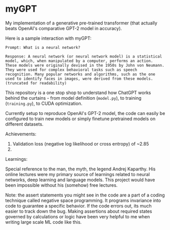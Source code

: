 # myGPT
My implementation of a generative pre-trained transformer (that actually beats OpenAI's comparative GPT-2 model in accuracy).

Here is a sample interaction with myGPT:
```
Prompt: What is a neural network?

Response: A neural network (or neural network model) is a statistical model, which, when manipulated by a computer, performs an action. These models were originally devised in the 1950s by John von Neumann. They were used for complex behavioral tasks such as speech recognition. Many popular networks and algorithms, such as the one used to identify faces in images, were derived from these models. (truncated for readability)
```

This repository is a one stop shop to understand how ChatGPT works behind the curtains - from model definition (`model.py`), to training (`training.py`), to CUDA optimization.

Currently setup to reproduce OpenAI's GPT-2 model, the code can easily be configured to train new models or simply finetune pretrained models on different datasets. 

Achievements:
1. Validation loss (negative log likelihood or cross entropy) of ~2.85
2. 

Learnings:


Special reference to the man, the myth, the legend Andrej Kaparthy. His online lectures were my primary source of learnings related to neural networks, deep learning and language models. This project would have been impossible without his (somehow) free lectures.

Note: the assert statements you might see in the code are a part of a coding technique called negative space programming. It programs invariance into code to guarantee a specific behavior.  If the code errors out, its much easier to track down the bug. Making assertions about required states governed by calculations or logic have been very helpful to me when writing large scale ML code like this.
